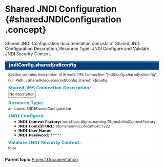 # Shared JNDI Configuration {#sharedJNDIConfiguration .concept}

Shared JNDI Configuration documentation consists of Shared JNDI Configuration Description, Resource Type, JNDI Configure and Validate JNDI Security Context.

![Shared JNDI Configuration documentation](img/sharedJndiConfiguration.png "Shared JNDI Configuration documentation")

**Parent topic:**[Project Documentation](../../../modules/bebe/output/ProjectDocumentation.md)

